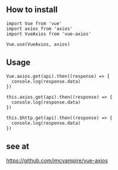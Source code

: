 ## How to install

```
import Vue from 'vue'
import axios from 'axios'
import VueAxios from 'vue-axios'

Vue.use(VueAxios, axios)

```

## Usage

```
Vue.axios.get(api).then((response) => {
  console.log(response.data)
})

this.axios.get(api).then((response) => {
  console.log(response.data)
})

this.$http.get(api).then((response) => {
  console.log(response.data)
})
```

## see at

https://github.com/imcvampire/vue-axios
